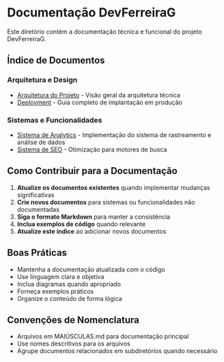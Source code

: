 # Documentação DevFerreiraG

Este diretório contém a documentação técnica e funcional do projeto DevFerreiraG.

## Índice de Documentos

### Arquitetura e Design

- [Arquitetura do Projeto](./ARCHITECTURE.md) - Visão geral da arquitetura técnica
- [Deployment](./DEPLOYMENT.md) - Guia completo de implantação em produção

### Sistemas e Funcionalidades

- [Sistema de Analytics](./ANALYTICS.md) - Implementação do sistema de rastreamento e análise de dados
- [Sistema de SEO](./SEO.md) - Otimização para motores de busca

## Como Contribuir para a Documentação

1. **Atualize os documentos existentes** quando implementar mudanças significativas
2. **Crie novos documentos** para sistemas ou funcionalidades não documentadas
3. **Siga o formato Markdown** para manter a consistência
4. **Inclua exemplos de código** quando relevante
5. **Atualize este índice** ao adicionar novos documentos

## Boas Práticas

- Mantenha a documentação atualizada com o código
- Use linguagem clara e objetiva
- Inclua diagramas quando apropriado
- Forneça exemplos práticos
- Organize o conteúdo de forma lógica

## Convenções de Nomenclatura

- Arquivos em MAIÚSCULAS.md para documentação principal
- Use nomes descritivos para os arquivos
- Agrupe documentos relacionados em subdiretórios quando necessário 